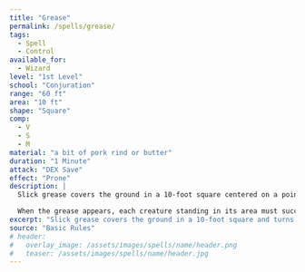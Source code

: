 ```yaml
---
title: "Grease"
permalink: /spells/grease/
tags:
  - Spell
  - Control
available_for:
  - Wizard
level: "1st Level"
school: "Conjuration"
range: "60 ft"
area: "10 ft"
shape: "Square"
comp:
  - V
  - S
  - M
material: "a bit of pork rind or butter"
duration: "1 Minute"
attack: "DEX Save"
effect: "Prone"
description: |
  Slick grease covers the ground in a 10-foot square centered on a point within range and turns it into difficult terrain for the duration.

  When the grease appears, each creature standing in its area must succeed on a Dexterity saving throw or fall prone. A creature that enters the area or ends its turn there must also succeed on a Dexterity saving throw or fall [[Prone]].
excerpt: "Slick grease covers the ground in a 10-foot square and turns it into difficult terrain for the duration."
source: "Basic Rules"
# header:
#   overlay_image: /assets/images/spells/name/header.png
#   teaser: /assets/images/spells/name/header.jpg
---
```

